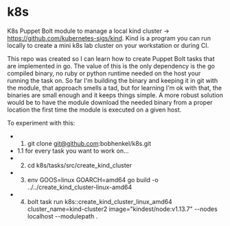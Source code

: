 # k8s
K8s Puppet Bolt module to manage a local kind cluster -> https://github.com/kubernetes-sigs/kind. Kind is a program you can run locally to create a mini k8s lab cluster on your workstation or during CI.

This repo was created so I can learn how to create Puppet Bolt tasks that are implemented in go.  The value of this is the only dependency is the go compiled binary, no ruby or python runtime needed on the host your running the task on. So far I'm building the binary and keeping it in git with the module, that approach smells a tad, but for learning I'm ok with that, the binaries are small enough and it keeps things simple. A more robust solution would be to have the module download the needed binary from a proper location the first time the module is executed on a given host.

To experiment with this:

* 1. git clone git@github.com:bobhenkel/k8s.git
* 1.1 for every task you want to work on...
* 2. cd k8s/tasks/src/create_kind_cluster
* 3. env GOOS=linux GOARCH=amd64 go build -o ../../create_kind_cluster-linux-amd64
* 4. bolt task run k8s::create_kind_cluster_linux_amd64 cluster_name=kind-cluster2 image="kindest/node:v1.13.7" --nodes localhost --modulepath .
